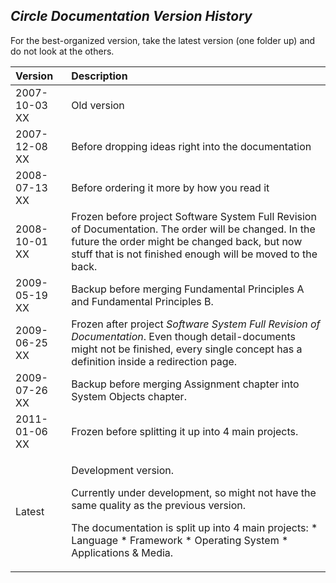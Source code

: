 ﻿## ***Circle Documentation Version History***
For the best-organized version, take the latest version (one folder up) and do not look at the others.


|**Version**|**Description**|
| :- | :- |
|2007-10-03 XX|Old version|
|2007-12-08 XX|Before dropping ideas right into the documentation|
|2008-07-13 XX|Before ordering it more by how you read it|
|2008-10-01 XX|Frozen before project Software System Full Revision of Documentation. The order will be changed. In the future the order might be changed back, but now stuff that is not finished enough will be moved to the back.|
|2009-05-19 XX|Backup before merging Fundamental Principles A and Fundamental Principles B.|
|2009-06-25 XX|Frozen after project *Software System Full Revision of Documentation*. Even though detail-documents might not be finished, every single concept has a definition inside a redirection page.|
|2009-07-26 XX|Backup before merging Assignment chapter into System Objects chapter.|
|2011-01-06 XX|Frozen before splitting it up into 4 main projects.|
|Latest|<p>Development version.</p><p>Currently under development, so might not have the same quality as the previous version.</p><p>The documentation is split up into 4 main projects: \* Language \* Framework \* Operating System \* Applications & Media.</p>|

